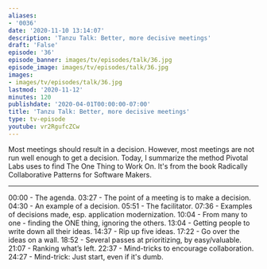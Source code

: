 ```yaml
---
aliases:
- '0036'
date: '2020-11-10 13:14:07'
description: 'Tanzu Talk: Better, more decisive meetings'
draft: 'False'
episode: '36'
episode_banner: images/tv/episodes/talk/36.jpg
episode_image: images/tv/episodes/talk/36.jpg
images:
- images/tv/episodes/talk/36.jpg
lastmod: '2020-11-12'
minutes: 120
publishdate: '2020-04-01T00:00:00-07:00'
title: 'Tanzu Talk: Better, more decisive meetings'
type: tv-episode
youtube: vr2RgufcZCw
---
```


Most meetings should result in a decision. However, most meetings are not run well enough to get a decision. Today, I summarize the method Pivotal Labs uses to find The One Thing to Work On. It's from the book Radically Collaborative Patterns for Software Makers.

----

00:00 - The agenda.
03:27 - The point of a meeting is to make a decision.
04:30 - An example of a decision.
05:51 - The facilitator.
07:36 - Examples of decisions made, esp. application modernization.
10:04 - From many to one - finding the ONE thing, ignoring the others.
13:04 - Getting people to write down all their ideas.
14:37 - Rip up five ideas.
17:22 - Go over the ideas on a wall.
18:52 - Several passes at prioritizing, by easy/valuable.
21:07 - Ranking what’s left.
22:37 - Mind-tricks to encourage collaboration.
24:27 - Mind-trick: Just start, even if it's dumb.